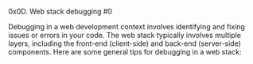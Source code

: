 0x0D. Web stack debugging #0

Debugging in a web development context involves identifying and fixing issues or errors in your code. The web stack typically involves multiple layers, including the front-end (client-side) and back-end (server-side) components. Here are some general tips for debugging in a web stack:
